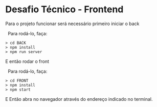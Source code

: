 # Desafio Técnico - Frontend

Para o projeto funcionar será necessário primeiro iniciar o back 


&nbsp;
Para rodá-lo, faça:

```console
> cd BACK
> npm install
> npm run server
```
E então rodar o front 


&nbsp;
Para rodá-lo, faça:

```console
> cd FRONT
> npm install
> npm start
```
E Então abra no navegador através do endereço indicado no terminal.
